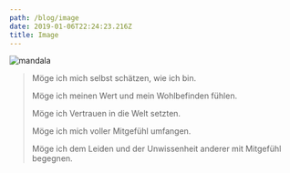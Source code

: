 ```yaml
---
path: /blog/image
date: 2019-01-06T22:24:23.216Z
title: Image
---
```

![mandala](/assets/fotolia_57295301_xxl_rosa_01.jpg "mandalala")

> Möge ich mich selbst schätzen, wie ich bin.
>
> Möge ich meinen Wert und mein Wohlbefinden fühlen.
>
> Möge ich Vertrauen in die Welt setzten.
>
> Möge ich mich voller Mitgefühl umfangen.
>
> Möge ich dem Leiden und der Unwissenheit anderer mit Mitgefühl begegnen.
>
>
